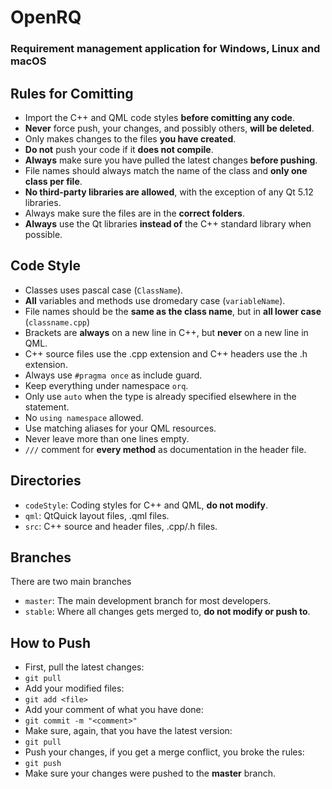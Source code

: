 # OpenRQ
### Requirement management application for Windows, Linux and macOS

## Rules for Comitting
* Import the C++ and QML code styles **before comitting any code**.
* **Never** force push, your changes, and possibly others, **will be deleted**.
* Only makes changes to the files **you have created**.
* **Do not** push your code if it **does not compile**.
* **Always** make sure you have pulled the latest changes **before pushing**.
* File names should always match the name of the class and **only one class per file**.
* **No third-party libraries are allowed**, with the exception of any Qt 5.12 libraries.
* Always make sure the files are in the **correct folders**.
* **Always** use the Qt libraries **instead of** the C++ standard library when possible.

## Code Style
* Classes uses pascal case (`ClassName`).
* **All** variables and methods use dromedary case (`variableName`).
* File names should be the **same as the class name**, but in **all lower case** (`classname.cpp`)
* Brackets are **always** on a new line in C++, but **never** on a new line in QML.
* C++ source files use the .cpp extension and C++ headers use the .h extension.
* Always use `#pragma once` as include guard.
* Keep everything under namespace `orq`.
* Only use `auto` when the type is already specified elsewhere in the statement.
* No `using namespace` allowed.
* Use matching aliases for your QML resources.
* Never leave more than one lines empty.
* `///` comment for **every method** as documentation in the header file.

## Directories
* `codeStyle`: Coding styles for C++ and QML, **do not modify**.
* `qml`: QtQuick layout files, .qml files.
* `src`: C++ source and header files, .cpp/.h files.

## Branches
There are two main branches
* `master`: The main development branch for most developers.
* `stable`: Where all changes gets merged to, **do not modify or push to**.

## How to Push
* First, pull the latest changes:
* `git pull`
* Add your modified files:
* `git add <file>`
* Add your comment of what you have done:
* `git commit -m "<comment>"`
* Make sure, again, that you have the latest version:
* `git pull`
* Push your changes, if you get a merge conflict, you broke the rules:
* `git push`
* Make sure your changes were pushed to the **master** branch.